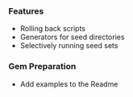 ### Features

* Rolling back scripts
* Generators for seed directories
* Selectively running seed sets

### Gem Preparation

* Add examples to the Readme
